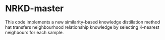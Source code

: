 # NRKD-master
This code implements a new similarity-based knowledge distillation method hat transfers neighbourhood relationship knowledge by selecting K-nearest neighbours for each sample.
